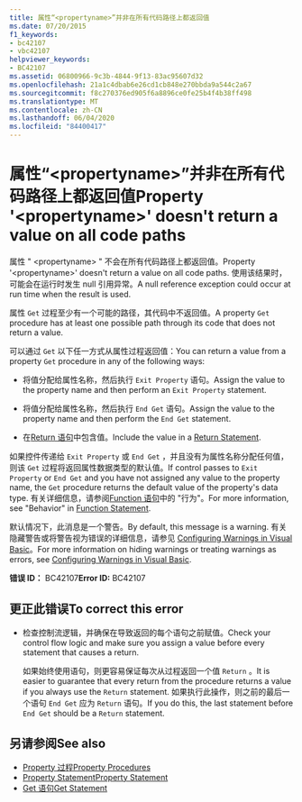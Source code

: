 ```yaml
---
title: 属性“<propertyname>”并非在所有代码路径上都返回值
ms.date: 07/20/2015
f1_keywords:
- bc42107
- vbc42107
helpviewer_keywords:
- BC42107
ms.assetid: 06800966-9c3b-4844-9f13-83ac95607d32
ms.openlocfilehash: 21a1c4dbab6e26cd1cb848e270bbda9a544c2a67
ms.sourcegitcommit: f8c270376ed905f6a8896ce0fe25b4f4b38ff498
ms.translationtype: MT
ms.contentlocale: zh-CN
ms.lasthandoff: 06/04/2020
ms.locfileid: "84400417"
---
```

# <a name="property-propertyname-doesnt-return-a-value-on-all-code-paths"></a><span data-ttu-id="eefdd-102">属性“\<propertyname>”并非在所有代码路径上都返回值</span><span class="sxs-lookup"><span data-stu-id="eefdd-102">Property '\<propertyname>' doesn't return a value on all code paths</span></span>
<span data-ttu-id="eefdd-103">属性 " \<propertyname> " 不会在所有代码路径上都返回值。</span><span class="sxs-lookup"><span data-stu-id="eefdd-103">Property '\<propertyname>' doesn't return a value on all code paths.</span></span> <span data-ttu-id="eefdd-104">使用该结果时，可能会在运行时发生 null 引用异常。</span><span class="sxs-lookup"><span data-stu-id="eefdd-104">A null reference exception could occur at run time when the result is used.</span></span>  
  
 <span data-ttu-id="eefdd-105">属性 `Get` 过程至少有一个可能的路径，其代码中不返回值。</span><span class="sxs-lookup"><span data-stu-id="eefdd-105">A property `Get` procedure has at least one possible path through its code that does not return a value.</span></span>  
  
 <span data-ttu-id="eefdd-106">可以通过 `Get` 以下任一方式从属性过程返回值：</span><span class="sxs-lookup"><span data-stu-id="eefdd-106">You can return a value from a property `Get` procedure in any of the following ways:</span></span>  
  
- <span data-ttu-id="eefdd-107">将值分配给属性名称，然后执行 `Exit Property` 语句。</span><span class="sxs-lookup"><span data-stu-id="eefdd-107">Assign the value to the property name and then perform an `Exit Property` statement.</span></span>  
  
- <span data-ttu-id="eefdd-108">将值分配给属性名称，然后执行 `End Get` 语句。</span><span class="sxs-lookup"><span data-stu-id="eefdd-108">Assign the value to the property name and then perform the `End Get` statement.</span></span>  
  
- <span data-ttu-id="eefdd-109">在[Return 语句](../statements/return-statement.md)中包含值。</span><span class="sxs-lookup"><span data-stu-id="eefdd-109">Include the value in a [Return Statement](../statements/return-statement.md).</span></span>  
  
 <span data-ttu-id="eefdd-110">如果控件传递给 `Exit Property` 或 `End Get` ，并且没有为属性名称分配任何值，则该 `Get` 过程将返回属性数据类型的默认值。</span><span class="sxs-lookup"><span data-stu-id="eefdd-110">If control passes to `Exit Property` or `End Get` and you have not assigned any value to the property name, the `Get` procedure returns the default value of the property's data type.</span></span> <span data-ttu-id="eefdd-111">有关详细信息，请参阅[Function 语句](../statements/function-statement.md)中的 "行为"。</span><span class="sxs-lookup"><span data-stu-id="eefdd-111">For more information, see "Behavior" in [Function Statement](../statements/function-statement.md).</span></span>  
  
 <span data-ttu-id="eefdd-112">默认情况下，此消息是一个警告。</span><span class="sxs-lookup"><span data-stu-id="eefdd-112">By default, this message is a warning.</span></span> <span data-ttu-id="eefdd-113">有关隐藏警告或将警告视为错误的详细信息，请参见 [Configuring Warnings in Visual Basic](/visualstudio/ide/configuring-warnings-in-visual-basic)。</span><span class="sxs-lookup"><span data-stu-id="eefdd-113">For more information on hiding warnings or treating warnings as errors, see [Configuring Warnings in Visual Basic](/visualstudio/ide/configuring-warnings-in-visual-basic).</span></span>  
  
 <span data-ttu-id="eefdd-114">**错误 ID：** BC42107</span><span class="sxs-lookup"><span data-stu-id="eefdd-114">**Error ID:** BC42107</span></span>  
  
## <a name="to-correct-this-error"></a><span data-ttu-id="eefdd-115">更正此错误</span><span class="sxs-lookup"><span data-stu-id="eefdd-115">To correct this error</span></span>  
  
- <span data-ttu-id="eefdd-116">检查控制流逻辑，并确保在导致返回的每个语句之前赋值。</span><span class="sxs-lookup"><span data-stu-id="eefdd-116">Check your control flow logic and make sure you assign a value before every statement that causes a return.</span></span>  
  
     <span data-ttu-id="eefdd-117">如果始终使用语句，则更容易保证每次从过程返回一个值 `Return` 。</span><span class="sxs-lookup"><span data-stu-id="eefdd-117">It is easier to guarantee that every return from the procedure returns a value if you always use the `Return` statement.</span></span> <span data-ttu-id="eefdd-118">如果执行此操作，则之前的最后一个语句 `End Get` 应为 `Return` 语句。</span><span class="sxs-lookup"><span data-stu-id="eefdd-118">If you do this, the last statement before `End Get` should be a `Return` statement.</span></span>  
  
## <a name="see-also"></a><span data-ttu-id="eefdd-119">另请参阅</span><span class="sxs-lookup"><span data-stu-id="eefdd-119">See also</span></span>

- [<span data-ttu-id="eefdd-120">Property 过程</span><span class="sxs-lookup"><span data-stu-id="eefdd-120">Property Procedures</span></span>](../../programming-guide/language-features/procedures/property-procedures.md)
- [<span data-ttu-id="eefdd-121">Property Statement</span><span class="sxs-lookup"><span data-stu-id="eefdd-121">Property Statement</span></span>](../statements/property-statement.md)
- [<span data-ttu-id="eefdd-122">Get 语句</span><span class="sxs-lookup"><span data-stu-id="eefdd-122">Get Statement</span></span>](../statements/get-statement.md)
